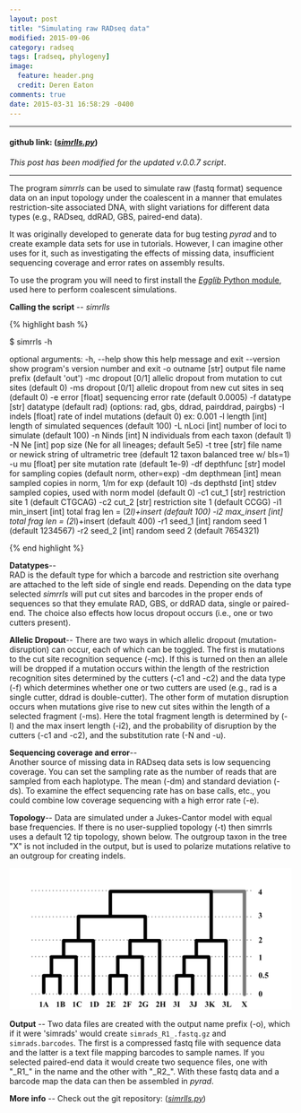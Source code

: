 ```yaml
---
layout: post
title: "Simulating raw RADseq data"
modified: 2015-09-06
category: radseq
tags: [radseq, phylogeny]
image:
  feature: header.png
  credit: Deren Eaton
comments: true
date: 2015-03-31 16:58:29 -0400
---
```


---------------------  

#### github link: ([_simrlls.py_](https://github.com/dereneaton/simrrls))
_This post has been modified for the updated v.0.0.7 script_.  

--------------------  

The program _simrrls_ can be used to simulate raw (fastq format) sequence data
on an input topology under the coalescent in a manner that emulates 
restriction-site associated DNA, with slight variations for different data
types (e.g., RADseq, ddRAD, GBS, paired-end data). 

It was originally developed to generate data for bug 
testing _pyrad_ and to create example data sets for use in tutorials.
However, I can imagine other uses for it, such
as investigating the effects of missing data, insufficient
sequencing coverage and error rates on assembly results. 

To use the program you will need to first install the 
[_Egglib_ Python module](http://egglib.sourceforge.net/), 
used here to perform coalescent simulations. 

__Calling the script__ -- _simrlls_ 

{% highlight bash %}

$ simrrls -h

optional arguments:
  -h, --help      show this help message and exit
  --version       show program's version number and exit
  -o outname      [str] output file name prefix (default 'out')
  -mc dropout     [0/1] allelic dropout from mutation to cut sites (default 0)
  -ms dropout     [0/1] allelic dropout from new cut sites in seq (default 0)
  -e error        [float] sequencing error rate (default 0.0005)
  -f datatype     [str] datatype (default rad) (options: rad, gbs, ddrad,
                  pairddrad, pairgbs)
  -I indels       [float] rate of indel mutations (default 0) ex: 0.001
  -l length       [int] length of simulated sequences (default 100)
  -L nLoci        [int] number of loci to simulate (default 100)
  -n Ninds        [int] N individuals from each taxon (default 1)
  -N Ne           [int] pop size (Ne for all lineages; default 5e5)
  -t tree         [str] file name or newick string of ultrametric tree
                  (default 12 taxon balanced tree w/ bls=1)
  -u mu           [float] per site mutation rate (default 1e-9)
  -df depthfunc   [str] model for sampling copies (default norm, other=exp)
  -dm depthmean   [int] mean sampled copies in norm, 1/m for exp (default 10)
  -ds depthstd    [int] stdev sampled copies, used with norm model (default 0)
  -c1 cut_1       [str] restriction site 1 (default CTGCAG)
  -c2 cut_2       [str] restriction site 1 (default CCGG)
  -i1 min_insert  [int] total frag len = (2*l)+insert (default 100)
  -i2 max_insert  [int] total frag len = (2*l)+insert (default 400)
  -r1 seed_1      [int] random seed 1 (default 1234567)
  -r2 seed_2      [int] random seed 2 (default 7654321)

{% end highlight %}

__Datatypes__--  
RAD is the default type for which a barcode and restriction site overhang are 
attached to the left side of single end reads. 
Depending on the data type selected _simrrls_ will put cut sites and barcodes in 
the proper ends of sequences so that they emulate RAD, GBS, or ddRAD 
data, single or paired-end. The choice also effects how locus dropout occurs 
(i.e., one or two cutters present).

__Allelic Dropout__--
There are two ways in which allelic dropout (mutation-disruption) can
occur, each of which can be toggled. The first is mutations to the cut 
site recognition sequence (-mc). If this is turned on then an allele 
will be dropped if a mutation occurs within the length of the restriction
recognition sites determined by the cutters (-c1 and -c2) and the data 
type (-f) which determines whether one or two cutters are used (e.g., rad
is a single cutter, ddrad is double-cutter). The other form of mutation
disruption occurs when mutations give rise to new cut sites within the 
length of a selected fragment (-ms). Here the total fragment length is determined
by (-l) and the max insert length (-i2), and the probability of disruption
by the cutters (-c1 and -c2), and the substitution rate (-N and -u). 


__Sequencing coverage and error__--  
Another source of missing data in RADseq data sets is low sequencing coverage. 
You can set the sampling rate as the number of reads that are sampled from 
each haplotype. The mean (-dm) and standard deviation (-ds). To examine the 
effect sequencing rate has on base calls, etc., you could combine low 
coverage sequencing with a high error rate (-e). 


__Topology__--
Data are simulated under a Jukes-Cantor model with equal base frequencies. 
If there is no user-supplied topology (-t) then simrrls uses a default 12 
tip topology, shown below. The outgroup taxon in the tree "X" is not 
included in the output, but is used to polarize mutations relative 
to an outgroup for creating indels. 

![simtreeimage](/images/setupsims.png)

__Output__ -- Two data files are created with the output name
prefix (-o), which if it were 'simrads' would create
`simrads_R1_.fastq.gz` and `simrads.barcodes`. The first is a
compressed fastq file with sequence data and the 
latter is a text file mapping barcodes to sample names. 
If you selected paired-end data it would create 
two sequence files, one with "\_R1\_" 
in the name and the other with "\_R2\_". 
With these fastq data and a barcode map the data can then be 
assembled in _pyrad_. 

__More info__ -- Check out the git repository: ([_simrlls.py_](https://github.com/dereneaton/simrrls))


